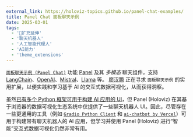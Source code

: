 ```yaml
---
external_link: https://holoviz-topics.github.io/panel-chat-examples/
title: Panel Chat 面板聊天示例
date: 2025-03-01
tags:
  - '🚧扩充延伸'
  - '聊天机器人'
  - '人工智能代理人'
  - 'AI能力'
  - 'theme_extensions'
---
```


[`面板聊天示例 (Panel Chat)`](https://holoviz-topics.github.io/panel-chat-examples/) 功能 [Panel](https://panel.holoviz.org/) 及其 _多模态_ 聊天组件，支持 [LangChain](https://python.langchain.com/docs/get_started/introduction)、[OpenAI](https://openai.com/blog/chatgpt)、[Mistral](https://docs.mistral.ai/)、[Llama](https://ai.meta.com/llama/) 等。 [廖汉腾](/experience) 正在寻求 `面板聊天示例` 的实用扩展，以便实践和学习基于 AI 的交互式数据可视化，从而获得洞察。 

<!--more--> 

虽然[已有多个 Python 框架可用于构建 AI 应用的 UI](https://getstream.io/blog/ai-chat-ui-tools/#3-chainlit-build-uis-for-conversational-ai)，但 Panel (Holoviz) 在其基于浏览器的数据可视化生态系统中仅提供了一些聊天机器人 UI。因此，尽管存在一些更通用的工具（例如 [`Gradio Python Client`](https://www.gradio.app/docs/python-client/introduction) 和 [`ai-chatbot by Vercel`](https://github.com/vercel/ai-chatbot)）可用于构建带有聊天机器人的 AI 应用，但学习并使用 Panel (Holoviz) 进行“智能”交互式数据可视化仍然非常有用。

